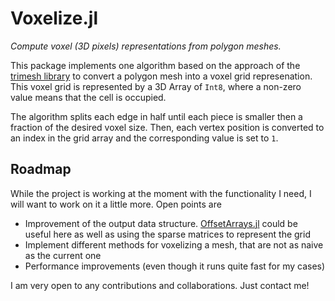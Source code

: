 # Voxelize.jl
*Compute voxel (3D pixels) representations from polygon meshes.*

This package implements one algorithm based on the approach of the [trimesh library](https://github.com/mikedh/trimesh) to convert a polygon mesh into a voxel grid represenation. This voxel grid is represented by a 3D Array of `Int8`, where a non-zero value means that the cell is occupied.

The algorithm splits each edge in half until each piece is smaller then a fraction of the desired voxel size. Then, each vertex position is converted to an index in the grid array and the corresponding value is set to `1`.

## Roadmap
While the project is working at the moment with the functionality I need, I will want to work on it a little more. Open points are

* Improvement of the output data structure. [OffsetArrays.jl](https://github.com/JuliaArrays/OffsetArrays.jl) could be useful here as well as using the sparse matrices to represent the grid
* Implement different methods for voxelizing a mesh, that are not as naive as the current one
* Performance improvements (even though it runs quite fast for my cases)

I am very open to any contributions and collaborations. Just contact me!
